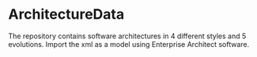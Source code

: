 # ArchitectureData
The repository contains software architectures in 4 different styles and 5 evolutions.
Import the xml as a model using Enterprise Architect software.
